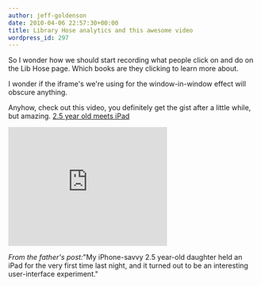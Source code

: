 ```yaml
---
author: jeff-goldenson
date: 2010-04-06 22:57:30+00:00
title: Library Hose analytics and this awesome video
wordpress_id: 297
---
```


So I wonder how we should start recording what people click on and do on the Lib Hose page.  Which books are they clicking to learn more about.

I wonder if the iframe's we're using for the window-in-window effect will obscure anything.

Anyhow, check out this video, you definitely get the gist after a little while, but amazing.  [2.5 year old meets iPad](http://laughingsquid.com/a-2-5-year-old-uses-an-ipad-for-the-first-time/)

<div class="embed-container"><iframe title="2.5 year old meets iPad" width="320" height="240" src="https://www.youtube.com/embed/pT4EbM7dCMs" frameborder="0" allowfullscreen></iframe></div>

_From the father's post:_"My iPhone-savvy 2.5 year-old daughter held an iPad for the very first  time last night, and it turned out to be an interesting user-interface  experiment."
